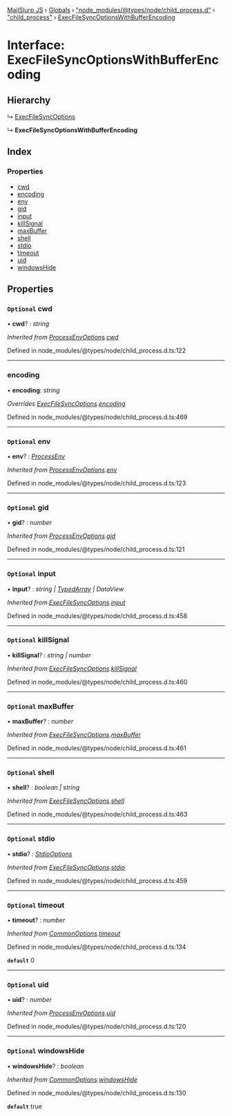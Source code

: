 [MailSlurp JS](../README.md) › [Globals](../globals.md) › ["node_modules/@types/node/child_process.d"](../modules/_node_modules__types_node_child_process_d_.md) › ["child_process"](../modules/_node_modules__types_node_child_process_d_._child_process_.md) › [ExecFileSyncOptionsWithBufferEncoding](_node_modules__types_node_child_process_d_._child_process_.execfilesyncoptionswithbufferencoding.md)

# Interface: ExecFileSyncOptionsWithBufferEncoding

## Hierarchy

  ↳ [ExecFileSyncOptions](_node_modules__types_node_child_process_d_._child_process_.execfilesyncoptions.md)

  ↳ **ExecFileSyncOptionsWithBufferEncoding**

## Index

### Properties

* [cwd](_node_modules__types_node_child_process_d_._child_process_.execfilesyncoptionswithbufferencoding.md#optional-cwd)
* [encoding](_node_modules__types_node_child_process_d_._child_process_.execfilesyncoptionswithbufferencoding.md#encoding)
* [env](_node_modules__types_node_child_process_d_._child_process_.execfilesyncoptionswithbufferencoding.md#optional-env)
* [gid](_node_modules__types_node_child_process_d_._child_process_.execfilesyncoptionswithbufferencoding.md#optional-gid)
* [input](_node_modules__types_node_child_process_d_._child_process_.execfilesyncoptionswithbufferencoding.md#optional-input)
* [killSignal](_node_modules__types_node_child_process_d_._child_process_.execfilesyncoptionswithbufferencoding.md#optional-killsignal)
* [maxBuffer](_node_modules__types_node_child_process_d_._child_process_.execfilesyncoptionswithbufferencoding.md#optional-maxbuffer)
* [shell](_node_modules__types_node_child_process_d_._child_process_.execfilesyncoptionswithbufferencoding.md#optional-shell)
* [stdio](_node_modules__types_node_child_process_d_._child_process_.execfilesyncoptionswithbufferencoding.md#optional-stdio)
* [timeout](_node_modules__types_node_child_process_d_._child_process_.execfilesyncoptionswithbufferencoding.md#optional-timeout)
* [uid](_node_modules__types_node_child_process_d_._child_process_.execfilesyncoptionswithbufferencoding.md#optional-uid)
* [windowsHide](_node_modules__types_node_child_process_d_._child_process_.execfilesyncoptionswithbufferencoding.md#optional-windowshide)

## Properties

### `Optional` cwd

• **cwd**? : *string*

*Inherited from [ProcessEnvOptions](_node_modules__types_node_child_process_d_._child_process_.processenvoptions.md).[cwd](_node_modules__types_node_child_process_d_._child_process_.processenvoptions.md#optional-cwd)*

Defined in node_modules/@types/node/child_process.d.ts:122

___

###  encoding

• **encoding**: *string*

*Overrides [ExecFileSyncOptions](_node_modules__types_node_child_process_d_._child_process_.execfilesyncoptions.md).[encoding](_node_modules__types_node_child_process_d_._child_process_.execfilesyncoptions.md#optional-encoding)*

Defined in node_modules/@types/node/child_process.d.ts:469

___

### `Optional` env

• **env**? : *[ProcessEnv](_node_modules__types_node_globals_d_.nodejs.processenv.md)*

*Inherited from [ProcessEnvOptions](_node_modules__types_node_child_process_d_._child_process_.processenvoptions.md).[env](_node_modules__types_node_child_process_d_._child_process_.processenvoptions.md#optional-env)*

Defined in node_modules/@types/node/child_process.d.ts:123

___

### `Optional` gid

• **gid**? : *number*

*Inherited from [ProcessEnvOptions](_node_modules__types_node_child_process_d_._child_process_.processenvoptions.md).[gid](_node_modules__types_node_child_process_d_._child_process_.processenvoptions.md#optional-gid)*

Defined in node_modules/@types/node/child_process.d.ts:121

___

### `Optional` input

• **input**? : *string | [TypedArray](../modules/_node_modules__types_node_globals_d_.nodejs.md#typedarray) | DataView*

*Inherited from [ExecFileSyncOptions](_node_modules__types_node_child_process_d_._child_process_.execfilesyncoptions.md).[input](_node_modules__types_node_child_process_d_._child_process_.execfilesyncoptions.md#optional-input)*

Defined in node_modules/@types/node/child_process.d.ts:458

___

### `Optional` killSignal

• **killSignal**? : *string | number*

*Inherited from [ExecFileSyncOptions](_node_modules__types_node_child_process_d_._child_process_.execfilesyncoptions.md).[killSignal](_node_modules__types_node_child_process_d_._child_process_.execfilesyncoptions.md#optional-killsignal)*

Defined in node_modules/@types/node/child_process.d.ts:460

___

### `Optional` maxBuffer

• **maxBuffer**? : *number*

*Inherited from [ExecFileSyncOptions](_node_modules__types_node_child_process_d_._child_process_.execfilesyncoptions.md).[maxBuffer](_node_modules__types_node_child_process_d_._child_process_.execfilesyncoptions.md#optional-maxbuffer)*

Defined in node_modules/@types/node/child_process.d.ts:461

___

### `Optional` shell

• **shell**? : *boolean | string*

*Inherited from [ExecFileSyncOptions](_node_modules__types_node_child_process_d_._child_process_.execfilesyncoptions.md).[shell](_node_modules__types_node_child_process_d_._child_process_.execfilesyncoptions.md#optional-shell)*

Defined in node_modules/@types/node/child_process.d.ts:463

___

### `Optional` stdio

• **stdio**? : *[StdioOptions](../modules/_node_modules__types_node_child_process_d_._child_process_.md#stdiooptions)*

*Inherited from [ExecFileSyncOptions](_node_modules__types_node_child_process_d_._child_process_.execfilesyncoptions.md).[stdio](_node_modules__types_node_child_process_d_._child_process_.execfilesyncoptions.md#optional-stdio)*

Defined in node_modules/@types/node/child_process.d.ts:459

___

### `Optional` timeout

• **timeout**? : *number*

*Inherited from [CommonOptions](_node_modules__types_node_child_process_d_._child_process_.commonoptions.md).[timeout](_node_modules__types_node_child_process_d_._child_process_.commonoptions.md#optional-timeout)*

Defined in node_modules/@types/node/child_process.d.ts:134

**`default`** 0

___

### `Optional` uid

• **uid**? : *number*

*Inherited from [ProcessEnvOptions](_node_modules__types_node_child_process_d_._child_process_.processenvoptions.md).[uid](_node_modules__types_node_child_process_d_._child_process_.processenvoptions.md#optional-uid)*

Defined in node_modules/@types/node/child_process.d.ts:120

___

### `Optional` windowsHide

• **windowsHide**? : *boolean*

*Inherited from [CommonOptions](_node_modules__types_node_child_process_d_._child_process_.commonoptions.md).[windowsHide](_node_modules__types_node_child_process_d_._child_process_.commonoptions.md#optional-windowshide)*

Defined in node_modules/@types/node/child_process.d.ts:130

**`default`** true
